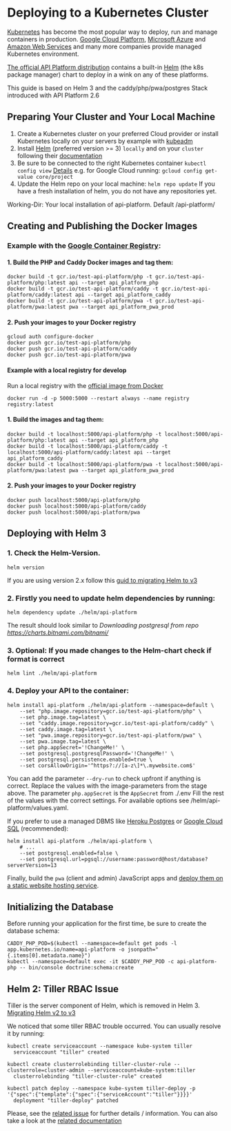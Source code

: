 # Deploying to a Kubernetes Cluster

[Kubernetes](https://kubernetes.io/) has become the most popular way to deploy, run and manage containers in production.
[Google Cloud Platform](https://cloud.google.com/kubernetes-engine/), [Microsoft Azure](https://azure.microsoft.com/en-us/services/container-service/kubernetes/)
and [Amazon Web Services](https://aws.amazon.com/eks/) and many more companies provide managed Kubernetes environment.

[The official API Platform distribution](../distribution/index.md) contains a built-in [Helm](https://helm.sh/) (the k8s
package manager) chart to deploy in a wink on any of these platforms.

This guide is based on Helm 3 and the caddy/php/pwa/postgres Stack introduced with API Platform 2.6

## Preparing Your Cluster and Your Local Machine

1. Create a Kubernetes cluster on your preferred Cloud provider or install Kubernetes locally on your servers by example with [kubeadm](https://kubernetes.io/docs/setup/production-environment/tools/kubeadm/install-kubeadm/)
2. Install [Helm](https://helm.sh/) (preferred version >= 3) `locally` and on your `cluster` following their [documentation](https://helm.sh/docs/intro/install/)
3. Be sure to be connected to the right Kubernetes container
   `kubectl config view` [Details](https://kubernetes.io/docs/concepts/configuration/organize-cluster-access-kubeconfig/)
   e.g. for Google Cloud running: `gcloud config get-value core/project`
4. Update the Helm repo on your local machine: `helm repo update` 
   If you have a fresh installation of helm, you do not have any repositories yet.
   

Working-Dir: Your local installation of api-platform. Default /api-platform/

## Creating and Publishing the Docker Images

### Example with the [Google Container Registry](https://cloud.google.com/container-registry/):

#### 1. Build the PHP and Caddy Docker images and tag them:

    docker build -t gcr.io/test-api-platform/php -t gcr.io/test-api-platform/php:latest api --target api_platform_php
    docker build -t gcr.io/test-api-platform/caddy -t gcr.io/test-api-platform/caddy:latest api --target api_platform_caddy
    docker build -t gcr.io/test-api-platform/pwa -t gcr.io/test-api-platform/pwa:latest pwa --target api_platform_pwa_prod

#### 2. Push your images to your Docker registry
   
    gcloud auth configure-docker
    docker push gcr.io/test-api-platform/php
    docker push gcr.io/test-api-platform/caddy
    docker push gcr.io/test-api-platform/pwa

#### Example with a local registry for develop

Run a local registry with the [official image from Docker](https://hub.docker.com/_/registry)

    docker run -d -p 5000:5000 --restart always --name registry registry:latest

#### 1. Build the images and tag them:

    docker build -t localhost:5000/api-platform/php -t localhost:5000/api-platform/php:latest api --target api_platform_php
    docker build -t localhost:5000/api-platform/caddy -t localhost:5000/api-platform/caddy:latest api --target api_platform_caddy
    docker build -t localhost:5000/api-platform/pwa -t localhost:5000/api-platform/pwa:latest pwa --target api_platform_pwa_prod

#### 2. Push your images to your Docker registry

    docker push localhost:5000/api-platform/php
    docker push localhost:5000/api-platform/caddy
    docker push localhost:5000/api-platform/pwa

## Deploying with Helm 3

### 1. Check the Helm-Version. 

    helm version

If you are using version 2.x follow this [guid to migrating Helm to v3](https://helm.sh/docs/topics/v2_v3_migration/#helm)

### 2. Firstly you need to update helm dependencies by running:

    helm dependency update ./helm/api-platform

The result should look similar to *Downloading postgresql from repo https://charts.bitnami.com/bitnami/*

### 3. Optional: If you made changes to the Helm-chart check if format is correct

    helm lint ./helm/api-platform

### 4. Deploy your API to the container:

    helm install api-platform ./helm/api-platform --namespace=default \
        --set "php.image.repository=gcr.io/test-api-platform/php" \
        --set php.image.tag=latest \
        --set "caddy.image.repository=gcr.io/test-api-platform/caddy" \
        --set caddy.image.tag=latest \
        --set "pwa.image.repository=gcr.io/test-api-platform/pwa" \
        --set pwa.image.tag=latest \
        --set php.appSecret='!ChangeMe!' \
        --set postgresql.postgresqlPassword='!ChangeMe!' \
        --set postgresql.persistence.enabled=true \
        --set corsAllowOrigin='^https?://[a-z\]*\.mywebsite.com$'

You can add the parameter `--dry-run` to check upfront if anything is correct.
Replace the values with the image-parameters from the stage above.
The parameter `php.appSecret` is the `AppSecret` from ./.env
Fill the rest of the values with the correct settings.
For available options see /helm/api-platform/values.yaml.

If you prefer to use a managed DBMS like [Heroku Postgres](https://www.heroku.com/postgres) or
[Google Cloud SQL](https://cloud.google.com/sql/docs/postgres/) (recommended):

    helm install api-platform ./helm/api-platform \
        # ...
        --set postgresql.enabled=false \
        --set postgresql.url=pgsql://username:password@host/database?serverVersion=13

Finally, build the `pwa` (client and admin) JavaScript apps and [deploy them on a static
website hosting service](https://create-react-app.dev/docs/deployment/).

## Initializing the Database

Before running your application for the first time, be sure to create the database schema:

    CADDY_PHP_POD=$(kubectl --namespace=default get pods -l app.kubernetes.io/name=api-platform -o jsonpath="{.items[0].metadata.name}")
    kubectl --namespace=default exec -it $CADDY_PHP_POD -c api-platform-php -- bin/console doctrine:schema:create

## Helm 2: Tiller RBAC Issue

Tiller is the server component of Helm, which is removed in Helm 3.
[Migrating Helm v2 to v3](https://helm.sh/docs/topics/v2_v3_migration/#helm)

We noticed that some tiller RBAC trouble occurred. You can usually resolve it by running:

    kubectl create serviceaccount --namespace kube-system tiller
      serviceaccount "tiller" created

    kubectl create clusterrolebinding tiller-cluster-rule --clusterrole=cluster-admin --serviceaccount=kube-system:tiller
      clusterrolebinding "tiller-cluster-rule" created

    kubectl patch deploy --namespace kube-system tiller-deploy -p '{"spec":{"template":{"spec":{"serviceAccount":"tiller"}}}}'
      deployment "tiller-deploy" patched

Please, see the [related issue](https://github.com/kubernetes/helm/issues/3130) for further details / information.
You can also take a look at the [related documentation](https://github.com/kubernetes/helm/blob/master/docs/rbac.md)
